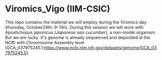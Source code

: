 # Viromics_Vigo (IIM-CSIC)
This repo contains the material we will employ during the Viromics day (thursday, October24th: 9-14h).
During this session we will work with Apostichopus japonicus (*Japanese sea cucumber*), a non-model organism. But we are lucky. It's genome is already sequenced and deposited al the NCBI with Chromosome Assembly level (GCA_037975245.1:https://www.ncbi.nlm.nih.gov/datasets/genome/GCA_037975245.1/).
